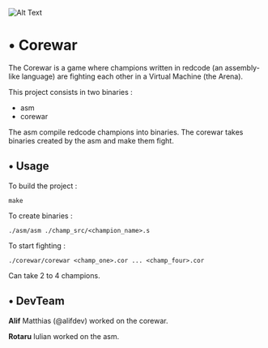 ![Alt Text](./.core.png)

# • Corewar
The Corewar is a game where champions written in redcode (an assembly-like language) are fighting each other in a Virtual Machine (the Arena).

This project consists in two binaries :

+ asm
+ corewar

The asm compile redcode champions into binaries.
The corewar takes binaries created by the asm and make them fight.

## • Usage

To build the project :
```
make
```

To create binaries :
```
./asm/asm ./champ_src/<champion_name>.s
```

To start fighting :
```
./corewar/corewar <champ_one>.cor ... <champ_four>.cor
```
Can take 2 to 4 champions.

## • DevTeam

**Alif** Matthias (@alifdev) worked on the corewar.


**Rotaru** Iulian worked on the asm.
